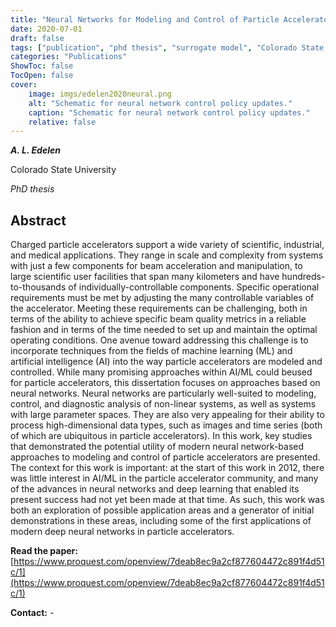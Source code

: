 ```yaml
---
title: "Neural Networks for Modeling and Control of Particle Accelerators"
date: 2020-07-01
draft: false
tags: ["publication", "phd thesis", "surrogate model", "Colorado State University", "Element Aero", "Fermilab", "LANL", "University of Twente"]
categories: "Publications"
ShowToc: false
TocOpen: false
cover: 
    image: imgs/edelen2020neural.png
    alt: "Schematic for neural network control policy updates."
    caption: "Schematic for neural network control policy updates."
    relative: false
---
```


_**A. L. Edelen**_

Colorado State University

_PhD thesis_

## Abstract

Charged particle accelerators support a wide variety of scientific, industrial, and medical applications. They range in scale and complexity from systems with just a few components for beam acceleration and manipulation, to large scientific user facilities that span many kilometers and have hundreds-to-thousands of individually-controllable components. Specific operational requirements must be met by adjusting the many controllable variables of the accelerator. Meeting these requirements can be challenging, both in terms of the ability to achieve specific beam quality metrics in a reliable fashion and in terms of the time needed to set up and maintain the optimal operating conditions. One avenue toward addressing this challenge is to incorporate techniques from the fields of machine learning (ML) and artificial intelligence (AI) into the way particle accelerators are modeled and controlled. While many promising approaches within AI/ML could beused for particle accelerators, this dissertation focuses on approaches based on neural networks. Neural networks are particularly well-suited to modeling, control, and diagnostic analysis of non-linear systems, as well as systems with large parameter spaces. They are also very appealing for their ability to process high-dimensional data types, such as images and time series (both of which are ubiquitous in particle accelerators). In this work, key studies that demonstrated the potential utility of modern neural network-based approaches to modeling and control of particle accelerators are presented. The context for this work is important: at the start of this work in 2012, there was little interest in AI/ML in the particle accelerator community, and many of the advances in neural networks and deep learning that enabled its present success had not yet been made at that time. As such, this work was both an exploration of possible application areas and a generator of initial demonstrations in these areas, including some of the first applications of modern deep neural networks in particle accelerators.

**Read the paper:** [https://www.proquest.com/openview/7deab8ec9a2cf877604472c891f4d51c/1](https://www.proquest.com/openview/7deab8ec9a2cf877604472c891f4d51c/1)

**Contact:** -
